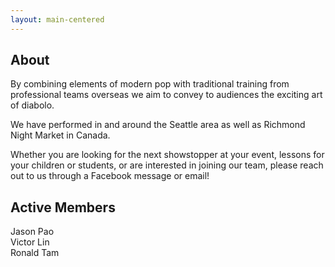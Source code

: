 ```yaml
---
layout: main-centered
---
```


## About

By combining elements of modern pop with traditional training from professional teams overseas we aim to convey to audiences the exciting art of diabolo.

We have performed in and around the Seattle area as well as Richmond Night Market in Canada.

Whether you are looking for the next showstopper at your event, lessons for your children or students, or are interested in joining our team, please reach out to us through a Facebook message or email!

<div class="spacer"></div>

## Active Members

- Jason Pao
- Victor Lin
- Ronald Tam


<style>
ul {
  list-style-type: none;
  padding: 0;
  margin: 0;
}
</style>
